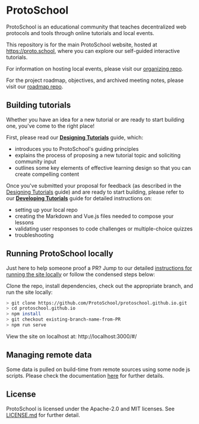 # ProtoSchool

ProtoSchool is an educational community that teaches decentralized web protocols and tools
through online tutorials and local events.

This repository is for the main ProtoSchool website, hosted at https://proto.school, where you can
explore our self-guided interactive tutorials.

For information on hosting local events, please visit our [organizing repo](https://github.com/protoschool/organizing).

For the project roadmap, objectives, and archived meeting notes, please visit our [roadmap repo](https://github.com/protoschool/roadmap).

## Building tutorials

Whether you have an idea for a new tutorial or are ready to start building one, you've come to the right place!

First, please read our [**Designing Tutorials**](DESIGNING_TUTORIALS.md) guide, which:
- introduces you to ProtoSchool's guiding principles
- explains the process of proposing a new tutorial topic and soliciting community input
- outlines some key elements of effective learning design so that you can create compelling content

Once you've submitted your proposal for feedback (as described in the [Designing Tutorials](DESIGNING_TUTORIALS.md) guide) and are ready to start building, please refer to our [**Developing Tutorials**](DEVELOPING_TUTORIALS.md) guide for detailed instructions on:
- setting up your local repo
- creating the Markdown and Vue.js files needed to compose your lessons
- validating user responses to code challenges or multiple-choice quizzes
- troubleshooting

## Running ProtoSchool locally

Just here to help someone proof a PR? Jump to our detailed [instructions for running the site locally](DEVELOPING_TUTORIALS.md#run-the-server-locally-to-preview-your-work) or follow the condensed steps below:

Clone the repo, install dependencies, check out the appropriate branch, and run the site locally:
```sh
> git clone https://github.com/ProtoSchool/protoschool.github.io.git
> cd protoschool.github.io
> npm install
> git checkout existing-branch-name-from-PR
> npm run serve
```

View the site on localhost at: http://localhost:3000/#/

## Managing remote data

Some data is pulled on build-time from remote sources using some node js scripts. Please check the documentation [here](scripts/README.md) for further details.

## License

ProtoSchool is licensed under the Apache-2.0 and MIT licenses. See [LICENSE.md](https://github.com/protoschool/protoschool.github.io/blob/master/LICENSE.md) for further detail.
